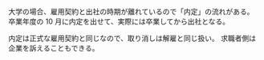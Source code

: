 大学の場合、雇用契約と出社の時期が離れているので「内定」の流れがある。
卒業年度の 10 月に内定を出せて、実際には卒業してから出社となる。

内定は正式な雇用契約と同じなので、取り消しは解雇と同じ扱い。
求職者側は企業を訴えることもできる。
